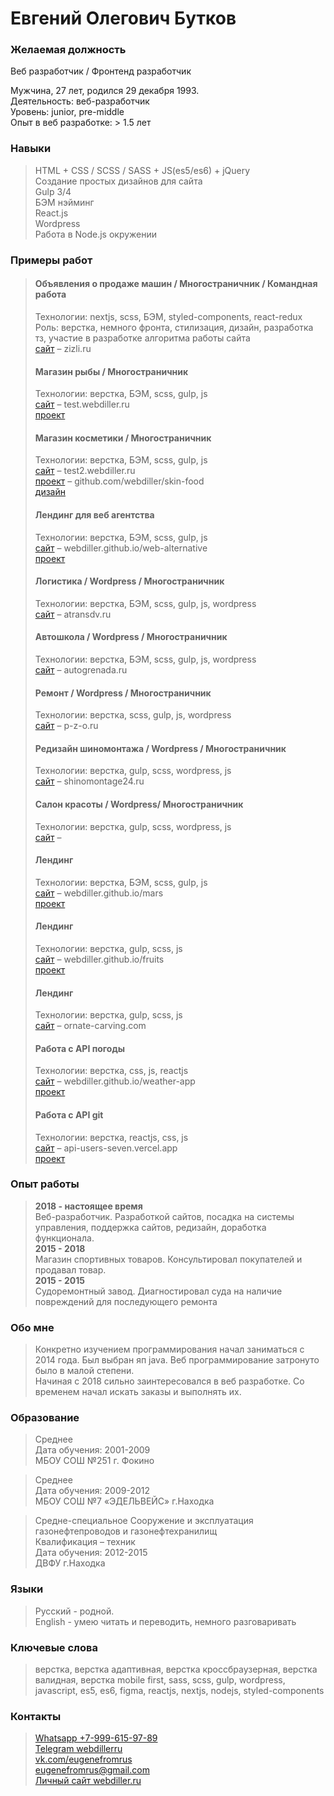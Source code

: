 # Евгений Олегович Бутков

### Желаемая должность
Веб разработчик / Фронтенд разработчик

Мужчина, 27 лет, родился 29 декабря 1993.  
Деятельность: веб-разработчик  
Уровень: junior, pre-middle   
Опыт в веб разработке: > 1.5 лет  

### Навыки
>HTML + CSS / SCSS / SASS + JS(es5/es6) + jQuery  
>Создание простых дизайнов для сайта    
>Gulp 3/4  
>БЭМ нэйминг  
>React.js   
>Wordpress    
>Работа в Node.js окружении   

### Примеры работ
>#### Объявления о продаже машин / Многостраничник / Командная работа    
>Технологии: nextjs, scss, БЭМ, styled-components, react-redux           
>Роль: верстка, немного фронта, стилизация, дизайн, разработка тз, участие в разработке алгоритма работы сайта   
>[сайт](https://zizli.ru/) – zizli.ru       
>
>
>#### Магазин рыбы / Многостраничник     
>Технологии: верстка, БЭМ, scss, gulp, js      
>[сайт](http://test.webdiller.ru/) – test.webdiller.ru      
>[проект](https://github.com/webdiller/aldoga)   
>
>
>#### Магазин косметики / Многостраничник      
>Технологии: верстка, БЭМ, scss, gulp, js      
>[сайт](http://test2.webdiller.ru/) – test2.webdiller.ru            
>[проект](https://github.com/webdiller/skin-food) – github.com/webdiller/skin-food     
>[дизайн](https://www.figma.com/file/hhoaSOt7zXh0kcnBrMIIzu/Skin-food?node-id=0%3A1&viewport=302%2C300%2C0.044329434633255005)   
>
>
>#### Лендинг для веб агентства   
>Технологии: верстка, БЭМ, scss, gulp, js      
>[сайт](https://www.webdiller.ru) – webdiller.github.io/web-alternative     
>[проект](https://github.com/webdiller/web-alternative)    
>
>
>#### Логистика / Wordpress / Многостраничник  
>Технологии: верстка, БЭМ, scss, gulp, js, wordpress   
>[сайт](http://atransdv.ru/) – atransdv.ru     
>
>
>#### Автошкола / Wordpress / Многостраничник 
>Технологии: верстка, БЭМ, scss, gulp, js, wordpress       
>[сайт](http://autogrenada.ru/) – autogrenada.ru    
>
>
>#### Ремонт / Wordpress / Многостраничник   
>Технологии: верстка, scss, gulp, js, wordpress    
>[сайт](https://p-z-o.ru/remont-spectechniki) – p-z-o.ru    
>
>
>#### Редизайн шиномонтажа / Wordpress / Многостраничник
>Технологии: верстка, gulp, scss, wordpress, js      
>[сайт](http://shinomontage24.ru/) – shinomontage24.ru      
>
>
>#### Салон красоты / Wordpress/ Многостраничник    
>Технологии: верстка, gulp, scss, wordpress, js       
>[сайт](http://montana-nails.ru/) –    
>
>
>#### Лендинг     
>Технологии: верстка, БЭМ, scss, gulp, js      
>[сайт](https://webdiller.github.io/mars/) – webdiller.github.io/mars      
>[проект](https://github.com/webdiller/mars)   
>
>
>#### Лендинг     
>Технологии: верстка, gulp, scss, js    
>[сайт](https://webdiller.github.io/fruits/) – webdiller.github.io/fruits    
>[проект](https://github.com/webdiller/fruits)   
>
>
>#### Лендинг     
>Технологии: верстка, gulp, scss, js   
>[сайт](https://ornate-carving.com/) – ornate-carving.com    
>
>
>#### Работа с API погоды     
>Технологии: верстка, css, js, reactjs        
>[сайт](https://webdiller.github.io/weather-app/) – webdiller.github.io/weather-app    
>[проект](https://github.com/webdiller/weather-app)
>
>
>#### Работа с API git   
>Технологии: верстка, reactjs, css, js   
>[сайт](https://api-users-seven.vercel.app/) – api-users-seven.vercel.app    
>[проект](https://github.com/webdiller/apiUsers) 


### Опыт работы 
>**2018 - настоящее время**   
> Веб-разработчик. Разработкой сайтов, посадка на системы управления, поддержка сайтов, редизайн, доработка функционала.   
>**2015 - 2018**   
> Магазин спортивных товаров. Консультировал покупателей и продавал товар.   
>**2015 - 2015**   
> Судоремонтный завод. Диагностировал суда на наличие повреждений для последующего ремонта   

### Обо мне
> Конкретно изучением программирования начал заниматься с 2014 года. Был выбран яп java. Веб программирование затронуто было в малой степени.  
> Начиная с 2018 сильно заинтересовался в веб разработке. Со временем начал искать заказы и выполнять их.

### Образование 
>Среднее        
>Дата обучения: 2001-2009      
>МБОУ СОШ №251 г. Фокино        

>Среднее     
>Дата обучения: 2009-2012     
>МБОУ СОШ №7 «ЭДЕЛЬВЕЙС» г.Находка     

>Средне-специальное
>Сооружение и эксплуатация газонефтепроводов и газонефтехранилищ     
>Квалификация – техник     
>Дата обучения: 2012-2015     
>ДВФУ г.Находка     

### Языки 
>Русский - родной.  
>English - умею читать и переводить, немного разговаривать

### Ключевые слова
> верстка, верстка адаптивная, верстка кроссбраузерная, верстка валидная, верстка mobile first, sass, scss, gulp, wordpress, javascript, es5, es6, figma, reactjs, nextjs, nodejs, styled-components    

### Контакты 
>[Whatsapp +7-999-615-97-89](https://wa.me/79996159789)     
>[Telegram webdillerru](https://tg://resolve?domain=webdillerru)      
>[vk.com/eugenefromrus](https://vk.com/eugenefromrus)  
>[eugenefromrus@gmail.com](mailto:eugenefromrus@gmail.com)      
>[Личный сайт webdiller.ru](https://www.webdiller.ru)   
